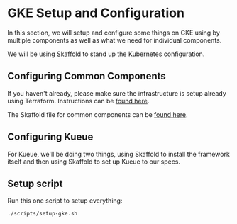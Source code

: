 # GKE Setup and Configuration

In this section, we will setup and configure some things on GKE using by multiple components as well as what we need for individual components.

We will be using [Skaffold](https://skaffold.dev/docs/) to stand up the Kubernetes configuration.

## Configuring Common Components

If you haven't already, please make sure the infrastructure is setup already using Terraform. Instructions can be [found here](../terraform/README.md).

The Skaffold file for common components can be [found here](./common/skaffold.yaml).

## Configuring Kueue

For Kueue, we'll be doing two things, using Skaffold to install the framework itself and then using Skaffold to set up Kueue to our specs. 

## Setup script

Run this one script to setup everything:

```bash
./scripts/setup-gke.sh
```
